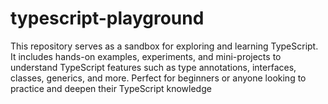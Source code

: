 # typescript-playground
This repository serves as a sandbox for exploring and learning TypeScript. It includes hands-on examples, experiments, and mini-projects to understand TypeScript features such as type annotations, interfaces, classes, generics, and more. Perfect for beginners or anyone looking to practice and deepen their TypeScript knowledge
